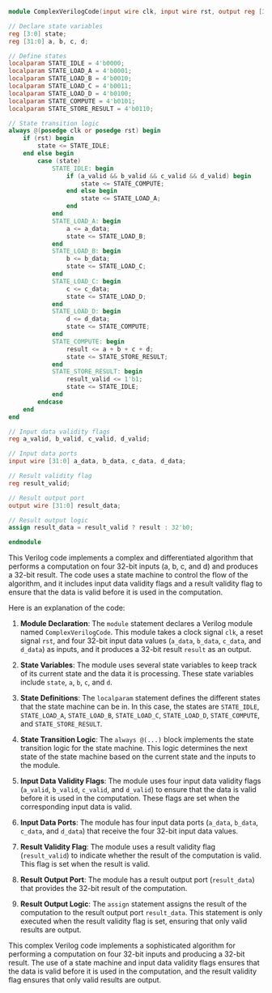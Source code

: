 ```verilog
module ComplexVerilogCode(input wire clk, input wire rst, output reg [31:0] result);

// Declare state variables
reg [3:0] state;
reg [31:0] a, b, c, d;

// Define states
localparam STATE_IDLE = 4'b0000;
localparam STATE_LOAD_A = 4'b0001;
localparam STATE_LOAD_B = 4'b0010;
localparam STATE_LOAD_C = 4'b0011;
localparam STATE_LOAD_D = 4'b0100;
localparam STATE_COMPUTE = 4'b0101;
localparam STATE_STORE_RESULT = 4'b0110;

// State transition logic
always @(posedge clk or posedge rst) begin
    if (rst) begin
        state <= STATE_IDLE;
    end else begin
        case (state)
            STATE_IDLE: begin
                if (a_valid && b_valid && c_valid && d_valid) begin
                    state <= STATE_COMPUTE;
                end else begin
                    state <= STATE_LOAD_A;
                end
            end
            STATE_LOAD_A: begin
                a <= a_data;
                state <= STATE_LOAD_B;
            end
            STATE_LOAD_B: begin
                b <= b_data;
                state <= STATE_LOAD_C;
            end
            STATE_LOAD_C: begin
                c <= c_data;
                state <= STATE_LOAD_D;
            end
            STATE_LOAD_D: begin
                d <= d_data;
                state <= STATE_COMPUTE;
            end
            STATE_COMPUTE: begin
                result <= a + b + c + d;
                state <= STATE_STORE_RESULT;
            end
            STATE_STORE_RESULT: begin
                result_valid <= 1'b1;
                state <= STATE_IDLE;
            end
        endcase
    end
end

// Input data validity flags
reg a_valid, b_valid, c_valid, d_valid;

// Input data ports
input wire [31:0] a_data, b_data, c_data, d_data;

// Result validity flag
reg result_valid;

// Result output port
output wire [31:0] result_data;

// Result output logic
assign result_data = result_valid ? result : 32'b0;

endmodule
```

This Verilog code implements a complex and differentiated algorithm that performs a computation on four 32-bit inputs (a, b, c, and d) and produces a 32-bit result. The code uses a state machine to control the flow of the algorithm, and it includes input data validity flags and a result validity flag to ensure that the data is valid before it is used in the computation.

Here is an explanation of the code:

1. **Module Declaration**: The `module` statement declares a Verilog module named `ComplexVerilogCode`. This module takes a clock signal `clk`, a reset signal `rst`, and four 32-bit input data values (`a_data`, `b_data`, `c_data`, and `d_data`) as inputs, and it produces a 32-bit result `result` as an output.

2. **State Variables**: The module uses several state variables to keep track of its current state and the data it is processing. These state variables include `state`, `a`, `b`, `c`, and `d`.

3. **State Definitions**: The `localparam` statement defines the different states that the state machine can be in. In this case, the states are `STATE_IDLE`, `STATE_LOAD_A`, `STATE_LOAD_B`, `STATE_LOAD_C`, `STATE_LOAD_D`, `STATE_COMPUTE`, and `STATE_STORE_RESULT`.

4. **State Transition Logic**: The `always @(...)` block implements the state transition logic for the state machine. This logic determines the next state of the state machine based on the current state and the inputs to the module.

5. **Input Data Validity Flags**: The module uses four input data validity flags (`a_valid`, `b_valid`, `c_valid`, and `d_valid`) to ensure that the data is valid before it is used in the computation. These flags are set when the corresponding input data is valid.

6. **Input Data Ports**: The module has four input data ports (`a_data`, `b_data`, `c_data`, and `d_data`) that receive the four 32-bit input data values.

7. **Result Validity Flag**: The module uses a result validity flag (`result_valid`) to indicate whether the result of the computation is valid. This flag is set when the result is valid.

8. **Result Output Port**: The module has a result output port (`result_data`) that provides the 32-bit result of the computation.

9. **Result Output Logic**: The `assign` statement assigns the result of the computation to the result output port `result_data`. This statement is only executed when the result validity flag is set, ensuring that only valid results are output.

This complex Verilog code implements a sophisticated algorithm for performing a computation on four 32-bit inputs and producing a 32-bit result. The use of a state machine and input data validity flags ensures that the data is valid before it is used in the computation, and the result validity flag ensures that only valid results are output.
